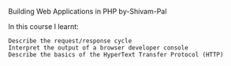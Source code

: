 </b>Building Web Applications in PHP by-Shivam-Pal


In this course I learnt:

    Describe the request/response cycle
    Interpret the output of a browser developer console
    Describe the basics of the HyperText Transfer Protocol (HTTP)
